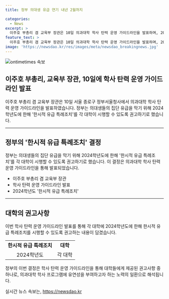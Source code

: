```yaml
---
title: 정부 의대생 유급 연기 내년 2월까지

categories:
  - News
excerpt: >
  이주호 부총리 겸 교육부 장관은 10일 의과대학 학사 탄력 운영 가이드라인을 발표하며, 2024학년도에 의대생들의 집단 유급을 막기 위해 한시적 유급 특례조치를 권고하기로 했다.
feature_text: >
  이주호 부총리 겸 교육부 장관은 10일 의과대학 학사 탄력 운영 가이드라인을 발표하며, 2024학년도에 의대생들의 집단 유급을 막기 위해 한시적 유급 특례조치를 권고하기로 했다.
image: 'https://newsdao.kr/res/images/meta/newsdao_breakingnews.jpg'
---
```


<p><img src="https://newsdao.kr/res/images/meta/newsdao_breakingnews.jpg" alt="ontimetimes 속보" /></p>

<h2>이주호 부총리, 교육부 장관, 10일에 학사 탄력 운영 가이드라인 발표</h2>

<p data-ke-size="size16">이주호 부총리 겸 교육부 장관은 10일 서울 종로구 정부서울청사에서 의과대학 학사 탄력 운영 가이드라인을 발표하였습니다. 정부는 의대생들의 집단 유급을 막기 위해 2024학년도에 한해 '한시적 유급 특례조치'를 각 대학이 시행할 수 있도록 권고하기로 했습니다.</p>

<hr>

<h2 data-ke-size="size26">정부의 '한시적 유급 특례조치' 결정</h2>

<p data-ke-size="size16">정부는 의대생들의 집단 유급을 막기 위해 2024학년도에 한해 '한시적 유급 특례조치'를 각 대학이 시행할 수 있도록 권고하기로 했습니다. 이 결정은 의과대학 학사 탄력 운영 가이드라인을 통해 발표되었습니다.</p>

<ul>
  <li>이주호 부총리 겸 교육부 장관</li>
  <li>학사 탄력 운영 가이드라인 발표</li>
  <li>2024학년도 '한시적 유급 특례조치'</li>
</ul>

<hr>

<h2 data-ke-size="size26">대학의 권고사항</h2>

<p data-ke-size="size16">이번 학사 탄력 운영 가이드라인 발표를 통해 각 대학에 2024학년도에 한해 한시적 유급 특례조치를 시행할 수 있도록 권고하는 내용이 담겼습니다.</p>

<table>
  <tr>
    <td style="text-align: center; height: 17px;"><b>한시적 유급 특례조치</b></td>
    <td style="text-align: center; height: 17px;"><b>대학</b></td>
  </tr>
  <tr>
    <td style="text-align: center; height: 17px;">2024학년도</td>
    <td style="text-align: center; height: 17px;">각 대학</td>
  </tr>
</table>

<p data-ke-size="size16">정부의 이번 결정은 학사 탄력 운영 가이드라인을 통해 대학들에게 제공된 권고사항 중 하나로, 의과대학 학사 프로그램에 유연성을 부여하고자 하는 노력의 일환으로 해석됩니다.</p>
실시간 뉴스 속보는, <a href="https://newsdao.kr" rel="dofollow">https://newsdao.kr</a>


